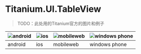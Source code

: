 # Titanium.UI.TableView

> TODO：此处用的Titanium官方的图片和例子

![android](http://docs.appcelerator.com/platform/latest/images/tableview/tableview_android.png)  | ![ios](http://docs.appcelerator.com/platform/latest/images/tableview/tableview_ios.png) | ![mobileweb](http://docs.appcelerator.com/platform/latest/images/tableview/tableview_mobileweb.png)  | ![windows phone](http://docs.appcelerator.com/platform/latest/images/tableview/tableview_wp.png)
------------- | ------------- | ------------- | -------------
android  | ios | mobileweb | windows phone


